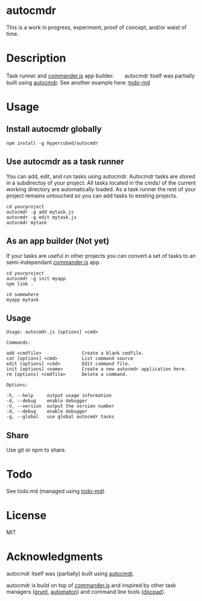 autocmdr
=============

This is a work in progress, experiment, proof of concept, and/or waist of time.

# Description

Task runner and [commander.js](https://github.com/visionmedia/commander.js) app builder.　　autocmdr itself was partially built using [autocmdr](https://github.com/Hypercubed/autocmdr).  See another example here: [todo-md](https://github.com/Hypercubed/todo-md)

# Usage

## Install autocmdr globally


	npm install -g Hypercubed/autocmdr


## Use autocmdr as a task runner

You can add, edit, and run tasks using autocmdr. Autocmdr tasks are stored in a subdirectoy of your project.  All tasks located in the cmds/ of the current working directory are automatically loaded.  As a task runner the rest of your project remains untouched so you can add tasks to existing projects.

	cd yourproject
	autocmdr -g add mytask.js
	autocmdr -g edit mytask.js
	autocmdr mytask


## As an app builder (Not yet)

If your tasks are useful in other projects you can convert a set of tasks to an semi-independant [commander.js](https://github.com/visionmedia/commander.js) app. 

	cd yourproject
	autocmdr -g init myapp
	npm link .
	
	cd somewhere
	myapp mytask

## Usage

	Usage: autocmdr.js [options] <cmd>

	Commands:

    add <cmdfile>          		Create a blank cmdfile.
    cat [options] <cmd>    		List command source
    edit [options] <cmd>   		Edit command file.
    init [options] <name> 		Create a new autocmdr application here.
    rm [options] <cmdfile> 		Delete a command.

	Options:

    -h, --help     output usage information
    -d, --debug    enable debugger
    -V, --version  output the version number
    -d, --debug    enable debugger
    -g, --global   use global autocmdr tasks

## Share

Use git or npm to share.

# Todo

See todo.md (managed using [todo-md](https://github.com/Hypercubed/todo-md))

# License

  MIT

# Acknowledgments

autocmdr itself was (partially) built using [autocmdr](https://github.com/Hypercubed/autocmdr).

autocmdr is build on top of [commander.js](https://github.com/visionmedia/commander.js)  and inspired by other task managers ([grunt](https://github.com/gruntjs/grunt), [automaton](https://github.com/IndigoUnited/automaton)) and command line tools ([docpad](https://github.com/bevry/docpad)).
